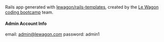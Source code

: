 Rails app generated with [lewagon/rails-templates](https://github.com/lewagon/rails-templates), created by the [Le Wagon coding bootcamp](https://www.lewagon.com) team.

#### Admin Account Info
email: admin@lewagon.com
password: admin1
